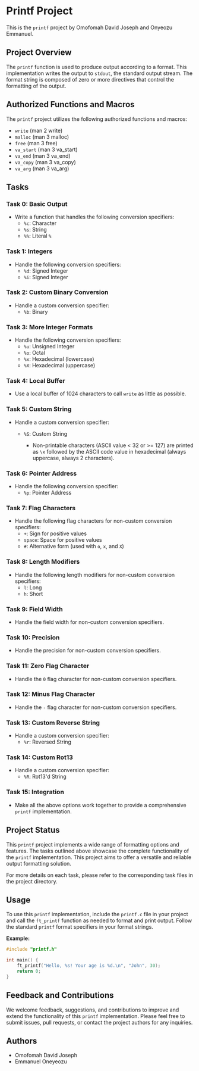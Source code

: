 # Printf Project

This is the `printf` project by Omofomah David Joseph and Onyeozu Emmanuel.

## Project Overview

The `printf` function is used to produce output according to a format. This implementation writes the output to `stdout`, the standard output stream. The format string is composed of zero or more directives that control the formatting of the output.

## Authorized Functions and Macros

The `printf` project utilizes the following authorized functions and macros:
- `write` (man 2 write)
- `malloc` (man 3 malloc)
- `free` (man 3 free)
- `va_start` (man 3 va_start)
- `va_end` (man 3 va_end)
- `va_copy` (man 3 va_copy)
- `va_arg` (man 3 va_arg)

## Tasks

### Task 0: Basic Output
- Write a function that handles the following conversion specifiers:
  - `%c`: Character
  - `%s`: String
  - `%%`: Literal `%`

### Task 1: Integers
- Handle the following conversion specifiers:
  - `%d`: Signed Integer
  - `%i`: Signed Integer

### Task 2: Custom Binary Conversion
- Handle a custom conversion specifier:
  - `%b`: Binary

### Task 3: More Integer Formats
- Handle the following conversion specifiers:
  - `%u`: Unsigned Integer
  - `%o`: Octal
  - `%x`: Hexadecimal (lowercase)
  - `%X`: Hexadecimal (uppercase)

### Task 4: Local Buffer
- Use a local buffer of 1024 characters to call `write` as little as possible.

### Task 5: Custom String
- Handle a custom conversion specifier:
  - `%S`: Custom String

    - Non-printable characters (ASCII value < 32 or >= 127) are printed as `\x` followed by the ASCII code value in hexadecimal (always uppercase, always 2 characters).

### Task 6: Pointer Address
- Handle the following conversion specifier:
  - `%p`: Pointer Address

### Task 7: Flag Characters
- Handle the following flag characters for non-custom conversion specifiers:
  - `+`: Sign for positive values
  - `space`: Space for positive values
  - `#`: Alternative form (used with `o`, `x`, and `X`)

### Task 8: Length Modifiers
- Handle the following length modifiers for non-custom conversion specifiers:
  - `l`: Long
  - `h`: Short

### Task 9: Field Width
- Handle the field width for non-custom conversion specifiers.

### Task 10: Precision
- Handle the precision for non-custom conversion specifiers.

### Task 11: Zero Flag Character
- Handle the `0` flag character for non-custom conversion specifiers.

### Task 12: Minus Flag Character
- Handle the `-` flag character for non-custom conversion specifiers.

### Task 13: Custom Reverse String
- Handle a custom conversion specifier:
  - `%r`: Reversed String

### Task 14: Custom Rot13
- Handle a custom conversion specifier:
  - `%R`: Rot13'd String

### Task 15: Integration
- Make all the above options work together to provide a comprehensive `printf` implementation.

## Project Status

This `printf` project implements a wide range of formatting options and features. The tasks outlined above showcase the complete functionality of the `printf` implementation. This project aims to offer a versatile and reliable output formatting solution.

For more details on each task, please refer to the corresponding task files in the project directory.

## Usage

To use this `printf` implementation, include the `printf.c` file in your project and call the `ft_printf` function as needed to format and print output. Follow the standard `printf` format specifiers in your format strings.

**Example:**

```c
#include "printf.h"

int main() {
    ft_printf("Hello, %s! Your age is %d.\n", "John", 30);
    return 0;
}
```

## Feedback and Contributions

We welcome feedback, suggestions, and contributions to improve and extend the functionality of this `printf` implementation. Please feel free to submit issues, pull requests, or contact the project authors for any inquiries.

## Authors

- Omofomah David Joseph
- Emmanuel Oneyeozu
